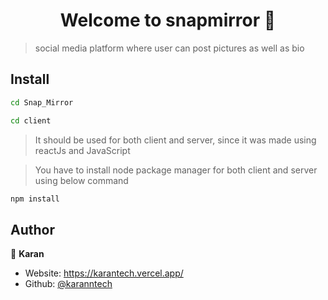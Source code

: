<h1 align="center">Welcome to snapmirror 👋</h1>
<p>
</p>

> social media platform where user can post pictures as well as bio

## Install

```sh
cd Snap_Mirror

cd client
```
> It should be used for both client and server, since it was made using reactJs and JavaScript

> You have to install node package manager for both client and server using below command

```sh
npm install
```

## Author

👤 **Karan**

* Website: https://karantech.vercel.app/
* Github: [@karanntech](https://github.com/karanntech)

